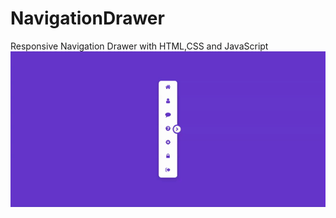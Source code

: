 # NavigationDrawer
Responsive Navigation Drawer with HTML,CSS and JavaScript
![](https://github.com/MatheusMdn/navigationdrawer/blob/main/Navigation%20Drawer.gif)
